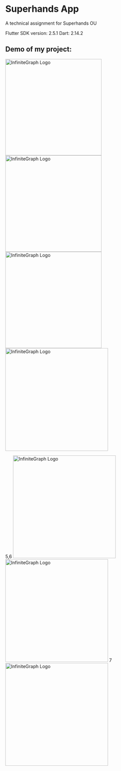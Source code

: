 # Superhands App

A technical assignment for Superhands OU

Flutter SDK version: 2.5.1
Dart: 2.14.2

## Demo of my project:

<img src="https://user-images.githubusercontent.com/4931346/161024398-fc36d917-1d42-49c0-8bfa-090b7887858d.png" alt="InfiniteGraph Logo" width="300">
<img src="https://user-images.githubusercontent.com/4931346/161024874-96284a19-e383-4ba6-a618-14f6b6998188.png" alt="InfiniteGraph Logo" width="300"> 

<img src="https://user-images.githubusercontent.com/4931346/161024236-690d381a-870d-451f-b2b3-05f1bfc3eb07.png" alt="InfiniteGraph Logo" width="300"> 

<img src="https://user-images.githubusercontent.com/4931346/161025068-53a57195-05e3-46e0-b76f-9dd416e59744.png" alt="InfiniteGraph Logo" width="320">

5,6
<img src="https://user-images.githubusercontent.com/4931346/161025148-018f238a-8ec9-4b88-8a38-8ddfa8601006.png" alt="InfiniteGraph Logo" width="320">
<img src="https://user-images.githubusercontent.com/4931346/161025244-54028e38-2344-418d-ab09-f782ad2eb3fe.png" alt="InfiniteGraph Logo" width="320">
7
<img src="https://user-images.githubusercontent.com/4931346/161025384-f0478c48-df58-43b2-bb21-3b9d4112613e.png" alt="InfiniteGraph Logo" width="320">
